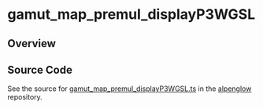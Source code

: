 # gamut_map_premul_displayP3WGSL

## Overview





## Source Code

See the source for [gamut_map_premul_displayP3WGSL.ts](https://github.com/phetsims/alpenglow/blob/main/js/webgpu/wgsl/color/gamut_map_premul_displayP3WGSL.ts) in the [alpenglow](https://github.com/phetsims/alpenglow) repository.
